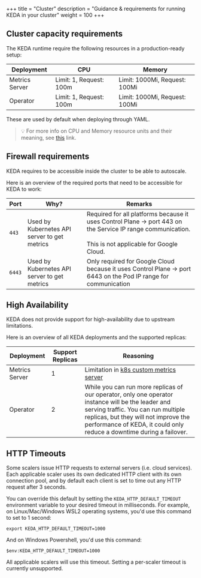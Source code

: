+++
title = "Cluster"
description = "Guidance & requirements for running KEDA in your cluster"
weight = 100
+++

## Cluster capacity requirements

The KEDA runtime require the following resources in a production-ready setup:

| Deployment     | CPU                     | Memory                        |
| -------------- | ----------------------- | ----------------------------- |
| Metrics Server | Limit: 1, Request: 100m | Limit: 1000Mi, Request: 100Mi |
| Operator       | Limit: 1, Request: 100m | Limit: 1000Mi, Request: 100Mi |

These are used by default when deploying through YAML.

> 💡 For more info on CPU and Memory resource units and their meaning, see [this](https://kubernetes.io/docs/concepts/configuration/manage-resources-containers/#resource-units-in-kubernetes) link.

## Firewall requirements

KEDA requires to be accessible inside the cluster to be able to autoscale.

Here is an overview of the required ports that need to be accessible for KEDA to work:

<!-- markdownlint-disable no-inline-html -->
| Port   | Why?                                         | Remarks                                                                                                                                                   |
| ------ | -------------------------------------------- | --------------------------------------------------------------------------------------------------------------------------------------------------------- |
| `443`  | Used by Kubernetes API server to get metrics | Required for all platforms because it uses Control Plane &#8594; port 443 on the Service IP range communication.<br /><br /> This is not applicable for Google Cloud. |
| `6443` | Used by Kubernetes API server to get metrics | Only required for Google Cloud because it uses Control Plane &#8594; port 6443 on the Pod IP range for communication                                      |
<!-- markdownlint-enable no-inline-html -->

## High Availability

KEDA does not provide support for high-availability due to upstream limitations.

Here is an overview of all KEDA deployments and the supported replicas:

| Deployment     | Support Replicas | Reasoning                                                                                                        |
| -------------- | ---------------- | ---------------------------------------------------------------------------------------------------------------- |
| Metrics Server | 1                | Limitation in [k8s custom metrics server](https://github.com/kubernetes-sigs/custom-metrics-apiserver/issues/70) |
| Operator       | 2                | While you can run more replicas of our operator, only one operator instance will be the leader and serving traffic. You can run multiple replicas, but they will not improve the performance of KEDA, it could only reduce a downtime during a failover.|

## HTTP Timeouts

Some scalers issue HTTP requests to external servers (i.e. cloud services). Each applicable scaler uses its own dedicated HTTP client with its own connection pool, and by default each client is set to time out any HTTP request after 3 seconds.

You can override this default by setting the `KEDA_HTTP_DEFAULT_TIMEOUT` environment variable to your desired timeout in milliseconds. For example, on Linux/Mac/Windows WSL2 operating systems, you'd use this command to set to 1 second:

```shell
export KEDA_HTTP_DEFAULT_TIMEOUT=1000
```

And on Windows Powershell, you'd use this command:

```shell
$env:KEDA_HTTP_DEFAULT_TIMEOUT=1000
```

All applicable scalers will use this timeout. Setting a per-scaler timeout is currently unsupported.
